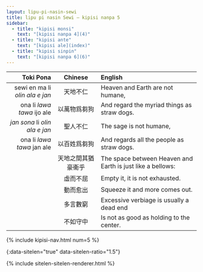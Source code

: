 ```yaml
---
layout: lipu-pi-nasin-sewi
title: lipu pi nasin Sewi — kipisi nanpa 5
sidebar:
  - title: "kipisi monsi"
    text: "[kipisi nanpa 4](4)"
  - title: "kipisi ante"
    text: "[kipisi ale](index)"
  - title: "kipisi sinpin"
    text: "[kipisi nanpa 6](6)"
---
```


| Toki Pona | Chinese | English
|-:|:-:|:-
| sewi en ma li _olin ala e jan_ | 天地不仁           | Heaven and Earth are not humane,
| ona li _lawa tawa_ ijo ale | 以萬物爲芻狗       | And regard the myriad things as straw dogs.
| _jan sona_ li _olin ala e jan_ | 聖人不仁           | The sage is not humane,
| ona li _lawa tawa_ jan ale | 以百姓爲芻狗       | And regards all the people as straw dogs.
|  | 天地之間其猶豪衞乎 | The space between Heaven and Earth is just like a bellows:
|  | 虛而不屈           | Empty it, it is not exhausted.
|  | 動而愈出           | Squeeze it and more comes out.
|  | 多言數窮           | Excessive verbiage is usually a dead end
|  | 不如守中           | Is not as good as holding to the center.

{% include kipisi-nav.html num=5 %}

{:data-sitelen="true" data-sitelen-ratio="1.5"}

{% include sitelen-sitelen-renderer.html %}
